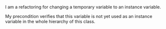 I am a refactoring for changing a temporary variable to an instance variable.My precondition verifies that this variable is not yet used as an instance variable in the whole hierarchy of this class.
